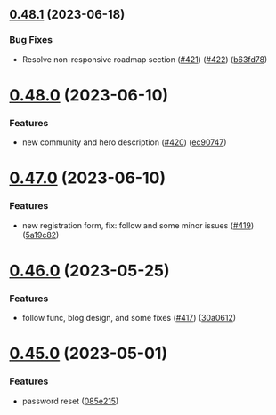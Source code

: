 ## [0.48.1](https://github.com/thecyberworld/thecyberhub.org/compare/v0.48.0...v0.48.1) (2023-06-18)


### Bug Fixes

* Resolve non-responsive roadmap section ([#421](https://github.com/thecyberworld/thecyberhub.org/issues/421)) ([#422](https://github.com/thecyberworld/thecyberhub.org/issues/422)) ([b63fd78](https://github.com/thecyberworld/thecyberhub.org/commit/b63fd786682fd50b4ce55cb65c2fc4e7d885256b))



# [0.48.0](https://github.com/thecyberworld/thecyberhub.org/compare/v0.47.0...v0.48.0) (2023-06-10)


### Features

* new community and hero description ([#420](https://github.com/thecyberworld/thecyberhub.org/issues/420)) ([ec90747](https://github.com/thecyberworld/thecyberhub.org/commit/ec907470347c192a67828d2c47f0e8f96aac58bb))



# [0.47.0](https://github.com/thecyberworld/thecyberhub.org/compare/v0.46.0...v0.47.0) (2023-06-10)


### Features

* new registration form, fix: follow and some minor issues ([#419](https://github.com/thecyberworld/thecyberhub.org/issues/419)) ([5a19c82](https://github.com/thecyberworld/thecyberhub.org/commit/5a19c82da4c3fcf0e9e412919c6f384a7c901040))



# [0.46.0](https://github.com/thecyberworld/thecyberhub.org/compare/v0.45.0...v0.46.0) (2023-05-25)


### Features

* follow func, blog design, and some fixes ([#417](https://github.com/thecyberworld/thecyberhub.org/issues/417)) ([30a0612](https://github.com/thecyberworld/thecyberhub.org/commit/30a0612dc520a367ecab8294ce02447996955687))



# [0.45.0](https://github.com/thecyberworld/thecyberhub.org/compare/v0.44.3...v0.45.0) (2023-05-01)


### Features

* password reset ([085e215](https://github.com/thecyberworld/thecyberhub.org/commit/085e2158385b54d3da0e67381de7564d39469fae))



